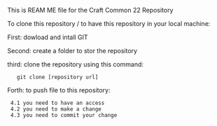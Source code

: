 This is REAM ME file for the Craft Common 22 Repository 

To clone this repository / to have this repository in your local machine:

First: dowload and intall GIT

Second: create a folder to stor the repository

third: clone the  repository using this command:
         
       git clone [repository url]

Forth: to push file to this repository:
       
     4.1 you need to have an access
     4.2 you need to make a change
     4.3 you need to commit your change
